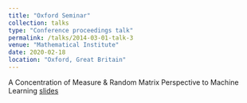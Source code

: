 ```yaml
---
title: "Oxford Seminar"
collection: talks
type: "Conference proceedings talk"
permalink: /talks/2014-03-01-talk-3
venue: "Mathematical Institute"
date: 2020-02-18
location: "Oxford, Great Britain"
---
```


A Concentration of Measure & Random Matrix Perspective to Machine Learning [slides](https://cosmital.github.io/files/pres_Oxford.pdf) 
